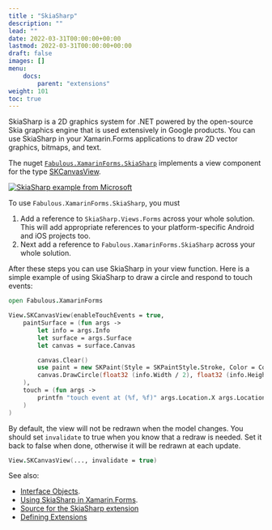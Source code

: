 ```yaml
---
title : "SkiaSharp"
description: ""
lead: ""
date: 2022-03-31T00:00:00+00:00
lastmod: 2022-03-31T00:00:00+00:00
draft: false
images: []
menu:
    docs:
        parent: "extensions"
weight: 101
toc: true
---
```


SkiaSharp is a 2D graphics system for .NET powered by the open-source Skia graphics engine that is used extensively in Google products. You can use SkiaSharp in your Xamarin.Forms applications to draw 2D vector graphics, bitmaps, and text.

The nuget [`Fabulous.XamarinForms.SkiaSharp`](https://www.nuget.org/packages/Fabulous.XamarinForms.SkiaSharp) implements a view component for the type [SKCanvasView](https://developer.xamarin.com/api/type/SkiaSharp.Views.Forms.SKCanvasView/).

[![SkiaSharp example from Microsoft](https://docs.microsoft.com/en-us/xamarin/xamarin-forms/user-interface/graphics/skiasharp/curves/arcs-images/anglearc-small.png)](https://docs.microsoft.com/en-us/xamarin/xamarin-forms/user-interface/graphics/skiasharp/curves/arcs-images/anglearc-small.png)

To use `Fabulous.XamarinForms.SkiaSharp`, you must

1. Add a reference to `SkiaSharp.Views.Forms` across your whole solution.  This will add appropriate references to your platform-specific Android and iOS projects too.
2. Next add a reference to `Fabulous.XamarinForms.SkiaSharp` across your whole solution.

After these steps you can use SkiaSharp in your view function. Here is a simple example of using SkiaSharp to
draw a circle and respond to touch events:

```fs
open Fabulous.XamarinForms

View.SKCanvasView(enableTouchEvents = true,
    paintSurface = (fun args ->
        let info = args.Info
        let surface = args.Surface
        let canvas = surface.Canvas

        canvas.Clear()
        use paint = new SKPaint(Style = SKPaintStyle.Stroke, Color = Color.Red.ToSKColor(), StrokeWidth = 25.0f)
        canvas.DrawCircle(float32 (info.Width / 2), float32 (info.Height / 2), 100.0f, paint)
    ),
    touch = (fun args ->
        printfn "touch event at (%f, %f)" args.Location.X args.Location.Y
    )
)
```

By default, the view will not be redrawn when the model changes. You should set `invalidate` to true when you know that a redraw is needed. Set it back to false when done, otherwise it will be redrawn at each update.

```fs
View.SKCanvasView(..., invalidate = true)
```

See also:

* [Interface Objects](view-interface-objects.html).
* [Using SkiaSharp in Xamarin.Forms](https://docs.microsoft.com/en-us/xamarin/xamarin-forms/user-interface/graphics/skiasharp/).
* [Source for the SkiaSharp extension](https://github.com/fsprojects/Fabulous/blob/v1.0/Fabulous.XamarinForms/extensions/SkiaSharp/SkiaSharp.fs)
* [Defining Extensions](view-a-extensions.html)
